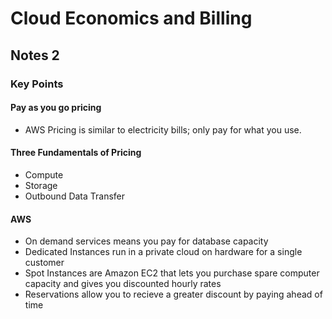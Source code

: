 # Cloud Economics and Billing
## Notes 2
### Key Points
#### Pay as you go pricing
- AWS Pricing is similar to electricity bills; only pay for what you use.
#### Three Fundamentals of Pricing
- Compute
- Storage
- Outbound Data Transfer
#### AWS
- On demand services means you pay for database capacity
- Dedicated Instances run in a private cloud on hardware for a single customer
- Spot Instances are Amazon EC2 that lets you purchase spare computer capacity and gives you discounted hourly rates
- Reservations allow you to recieve a greater discount by paying ahead of time


